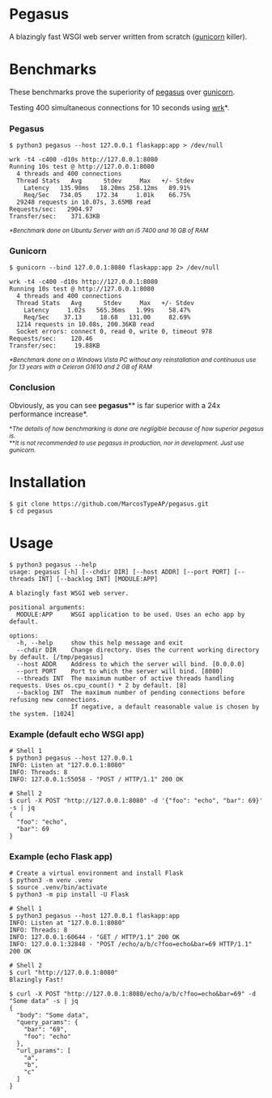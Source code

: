 # Pegasus
A blazingly fast WSGI web server written from scratch ([gunicorn](https://github.com/benoitc/gunicorn) killer).

# Benchmarks
These benchmarks prove the superiority of [pegasus](https://github.com/MarcosTypeAP/pegasus) over [gunicorn](https://github.com/benoitc/gunicorn).

Testing 400 simultaneous connections for 10 seconds using [wrk](https://github.com/wg/wrk)*.

### Pegasus
```shell
$ python3 pegasus --host 127.0.0.1 flaskapp:app > /dev/null
```
```shell
wrk -t4 -c400 -d10s http://127.0.0.1:8080
Running 10s test @ http://127.0.0.1:8080
  4 threads and 400 connections
  Thread Stats   Avg      Stdev     Max   +/- Stdev
    Latency   135.90ms   18.20ms 258.12ms   89.91%
    Req/Sec   734.05    172.34     1.01k    66.75%
  29248 requests in 10.07s, 3.65MB read
Requests/sec:   2904.97
Transfer/sec:    371.63KB
```
<sub>_*Benchmark done on Ubuntu Server with an i5 7400 and 16 GB of RAM_</sub>

### Gunicorn
```shell
$ gunicorn --bind 127.0.0.1:8080 flaskapp:app 2> /dev/null
```
```shell
wrk -t4 -c400 -d10s http://127.0.0.1:8080
Running 10s test @ http://127.0.0.1:8080
  4 threads and 400 connections
  Thread Stats   Avg      Stdev     Max   +/- Stdev
    Latency     1.02s   565.36ms   1.99s    58.47%
    Req/Sec    37.13     18.68   131.00     82.69%
  1214 requests in 10.08s, 200.36KB read
  Socket errors: connect 0, read 0, write 0, timeout 978
Requests/sec:    120.46
Transfer/sec:     19.88KB
```
<sub>_*Benchmark done on a Windows Vista PC without any reinstallation and continuous use for 13 years with a Celeron G1610 and 2 GB of RAM_</sub>

### Conclusion
Obviously, as you can see **pegasus**** is far superior with a 24x performance increase*.

<sub>*_The details of how benchmarking is done are negligible because of how superior pegasus is._</sub>
<br/>
<sub>**_It is not recommended to use pegasus in production, nor in development. Just use gunicorn._</sub>

# Installation
```shell
$ git clone https://github.com/MarcosTypeAP/pegasus.git
$ cd pegasus
```

# Usage
```shell
$ python3 pegasus --help
usage: pegasus [-h] [--chdir DIR] [--host ADDR] [--port PORT] [--threads INT] [--backlog INT] [MODULE:APP]

A blazingly fast WSGI web server.

positional arguments:
  MODULE:APP     WSGI application to be used. Uses an echo app by default.

options:
  -h, --help     show this help message and exit
  --chdir DIR    Change directory. Uses the current working directory by default. [/tmp/pegasus]
  --host ADDR    Address to which the server will bind. [0.0.0.0]
  --port PORT    Port to which the server will bind. [8080]
  --threads INT  The maximum number of active threads handling requests. Uses os.cpu_count() * 2 by default. [8]
  --backlog INT  The maximum number of pending connections before refusing new connections.
                 If negative, a default reasonable value is chosen by the system. [1024]
```

### Example (default echo WSGI app)
```shell
# Shell 1
$ python3 pegasus --host 127.0.0.1
INFO: Listen at "127.0.0.1:8080"
INFO: Threads: 8
INFO: 127.0.0.1:55058 - "POST / HTTP/1.1" 200 OK
```

```shell
# Shell 2
$ curl -X POST "http://127.0.0.1:8080" -d '{"foo": "echo", "bar": 69}' -s | jq
{
  "foo": "echo",
  "bar": 69
}
```

### Example (echo Flask app)
```shell
# Create a virtual environment and install Flask
$ python3 -m venv .venv
$ source .venv/bin/activate
$ python3 -m pip install -U Flask
```

```shell
# Shell 1
$ python3 pegasus --host 127.0.0.1 flaskapp:app
INFO: Listen at "127.0.0.1:8080"
INFO: Threads: 8
INFO: 127.0.0.1:60644 - "GET / HTTP/1.1" 200 OK
INFO: 127.0.0.1:32848 - "POST /echo/a/b/c?foo=echo&bar=69 HTTP/1.1" 200 OK
```

```shell
# Shell 2
$ curl "http://127.0.0.1:8080"
Blazingly Fast!

$ curl -X POST "http://127.0.0.1:8080/echo/a/b/c?foo=echo&bar=69" -d "Some data" -s | jq
{
  "body": "Some data",
  "query_params": {
    "bar": "69",
    "foo": "echo"
  },
  "url_params": [
    "a",
    "b",
    "c"
  ]
}
```
